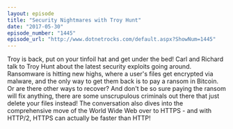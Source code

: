 ```yaml
---
layout: episode
title: "Security Nightmares with Troy Hunt"
date: "2017-05-30"
episode_number: "1445"
episode_url: "http://www.dotnetrocks.com/default.aspx?ShowNum=1445"
---
```


Troy is back, put on your tinfoil hat and get under the bed! Carl and Richard talk to Troy Hunt about the latest security exploits going around. Ransomware is hitting new highs, where a user's files get encrypted via malware, and the only way to get them back is to pay a ransom in Bitcoin. Or are there other ways to recover? And don't be so sure paying the ransom will fix anything, there are some unscrupulous criminals out there that just delete your files instead! The conversation also dives into the comprehensive move of the World Wide Web over to HTTPS - and with HTTP/2, HTTPS can actually be faster than HTTP!
